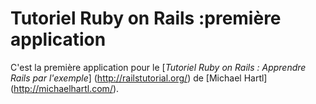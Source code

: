 # Tutoriel Ruby on Rails :première application

C'est la première application pour le
[*Tutoriel Ruby on Rails : Apprendre Rails par l'exemple*] (http://railstutorial.org/)
de [Michael Hartl] (http://michaelhartl.com/).
